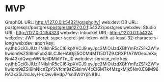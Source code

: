 # MVP

GraphQL URL: http://127.0.0.1:54321/graphql/v1
web:dev: DB URL: postgresql://postgres:postgres@127.0.0.1:54322/postgres
web:dev: Studio URL: http://127.0.0.1:54323
web:dev: Inbucket URL: http://127.0.0.1:54324
web:dev: JWT secret: super-secret-jwt-token-with-at-least-32-characters-long
web:dev: anon key: eyJhbGciOiJIUzI1NiIsInR5cCI6IkpXVCJ9.eyJpc3MiOiJzdXBhYmFzZS1kZW1vIiwicm9sZSI6ImFub24iLCJleHAiOjE5ODM4MTI5OTZ9.CRXP1A7WOeoJeXxjNni43kdQwgnWNReilDMblYTn_I0
web:dev: service_role key: eyJhbGciOiJIUzI1NiIsInR5cCI6IkpXVCJ9.eyJpc3MiOiJzdXBhYmFzZS1kZW1vIiwicm9sZSI6InNlcnZpY2Vfcm9sZSIsImV4cCI6MTk4MzgxMjk5Nn0.EGIM96RAZx35lJzdJsyH-qQwv8Hdp7fsn3W0YpN81IU
